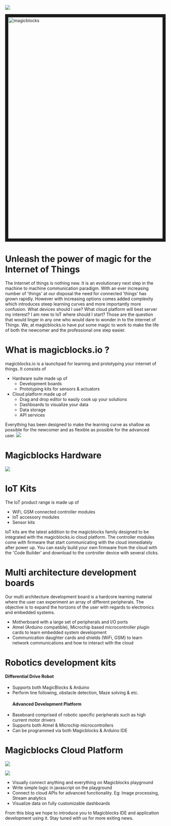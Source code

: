 ![](Images/magic.jpg)

<a href="http://www.youtube.com/watch?feature=player_embedded&v=GsGTdvQW6ig
" target="_blank"><img src="https://github.com/Magicblocks/magicblocks.io/blob/master/Images/Screenshot%20(33).png" 
alt="magicblocks" width="1280" height="720" border="10" /></a>

# Unleash the power of magic for the Internet of Things
The Internet of things is nothing new. It is an evolutionary next step in the machine to machine communication paradigm. With an ever increasing number of 'things' at our disposal the need for connected 'things' has grown rapidly. However with increasing options comes added complexity which introduces steep learning curves and more importantly more confusion. What devices should I use? What cloud platform will best server my interest? I am new to IoT where should I start? Those are the question that would linger in any one who would dare to wonder in to the internet of Things. We, at magicblocks.io have put some magic to work to make the life of both the newcomer and the professional one step easier.

# What is magicblocks.io ?
magicblocks.io is a launchpad for learning and prototyping your internet of things. It consists of 
- Hardware suite made up of
    - Development boards
    - Prototyping kits for sensors & actuators
- Cloud platform made up of
    - Drag and drop editor to easily cook up your solutions
    - Dashboards to visualize your data
    - Data storage
    - API services
    
Everything has been designed to make the learning curve as shallow as possible for the newcomer and as flexible as possible for the advanced user. 
[![](Images/Screenshot%20(33).png)](https://youtu.be/GsGTdvQW6ig)

# Magicblocks Hardware
![](Images/h3.png)

# IoT Kits

The IoT product range is made up of 

- WiFi, GSM connected controller modules 
- IoT accessory modules
- Sensor kits

IoT kits are the latest addition to the magicblocks family designed to be integrated with the magicblocks.io cloud platform. The controller modules come with firmware that start communicating with the cloud immediately after power up. You can easily build your own firmware from the cloud with the 'Code Builder' and download to the controller device with several clicks.

# Multi architecture development boards

Our multi architecture development board is a hardcore learning material where the user can experiment an array of different peripherals. The objective is to expand the horizons of the user with regards to electronics and embedded systems.

- Motherboard with a large set of peripherals and I/O ports 
- Atmel (Arduino compatible), Microchip based microcontroller plugin cards to learn embedded system development 
- Communication daughter cards and shields (WiFi, GSM) to learn network communications and how to interact with the cloud

# Robotics development kits
   ####   Differential Drive Robot
- Supports both MagicBlocks & Arduino
- Perform line following, obstacle detection, Maze solving & etc.
   #### Advanced Development Platform
- Baseboard comprised of robotic specific peripherals such as high current motor drivers
- Supports both Atmel & Microchip microcontrollers
- Can be programmed via both Magicblocks & Arduino IDE

# Magicblocks Cloud Platform

![](Images/h1.png)

![](Images/h2.png)

- Visually connect anything and everything on Magicblocks playground
- Write simple logic in javascript on the playground
- Connect to cloud APIs for advanced functionality. Eg: Image processing, Stream analytics
- Visualize data on fully customizable dashboards

From this blog we hope to introduce you to Magicblocks IDE and application development using it. Stay tuned with us for more exiting news.

